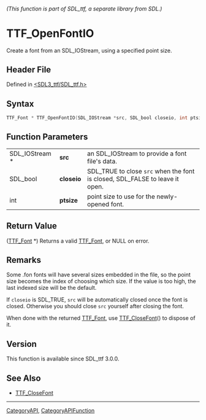 ###### (This function is part of SDL_ttf, a separate library from SDL.)
# TTF_OpenFontIO

Create a font from an SDL_IOStream, using a specified point size.

## Header File

Defined in [<SDL3_ttf/SDL_ttf.h>](https://github.com/libsdl-org/SDL_ttf/blob/main/include/SDL3_ttf/SDL_ttf.h)

## Syntax

```c
TTF_Font * TTF_OpenFontIO(SDL_IOStream *src, SDL_bool closeio, int ptsize);
```

## Function Parameters

|                |             |                                                                              |
| -------------- | ----------- | ---------------------------------------------------------------------------- |
| SDL_IOStream * | **src**     | an SDL_IOStream to provide a font file's data.                               |
| SDL_bool       | **closeio** | SDL_TRUE to close `src` when the font is closed, SDL_FALSE to leave it open. |
| int            | **ptsize**  | point size to use for the newly-opened font.                                 |

## Return Value

([TTF_Font](TTF_Font) *) Returns a valid [TTF_Font](TTF_Font), or NULL on
error.

## Remarks

Some .fon fonts will have several sizes embedded in the file, so the point
size becomes the index of choosing which size. If the value is too high,
the last indexed size will be the default.

If `closeio` is SDL_TRUE, `src` will be automatically closed once the font
is closed. Otherwise you should close `src` yourself after closing the
font.

When done with the returned [TTF_Font](TTF_Font), use
[TTF_CloseFont](TTF_CloseFont)() to dispose of it.

## Version

This function is available since SDL_ttf 3.0.0.

## See Also

- [TTF_CloseFont](TTF_CloseFont)

----
[CategoryAPI](CategoryAPI), [CategoryAPIFunction](CategoryAPIFunction)

